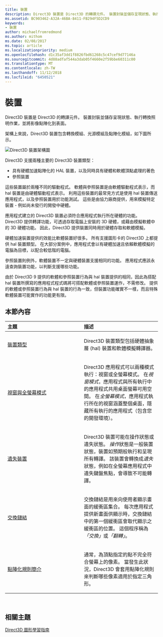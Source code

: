 ```yaml
---
title: 裝置
description: Direct3D 裝置是 Direct3D 的轉譯元件。 裝置封裝並儲存呈現狀態、執行轉換照明作業，並將影像點陣化到表面。
ms.assetid: BC903462-A32A-46BA-8411-FB294F5D2CD9
keywords:
- 裝置
author: michaelfromredmond
ms.author: mithom
ms.date: 02/08/2017
ms.topic: article
ms.localizationpriority: medium
ms.openlocfilehash: d1c35af3dd1f8826fbd61268c5c47cef9d77146a
ms.sourcegitcommit: 4d88adfaf544a3dab05f4660e2f59bbe60311c00
ms.translationtype: MT
ms.contentlocale: zh-TW
ms.lasthandoff: 11/12/2018
ms.locfileid: "6450521"
---
```

# <a name="devices"></a>裝置


Direct3D 裝置是 Direct3D 的轉譯元件。 裝置封裝並儲存呈現狀態、執行轉換照明作業，並將影像點陣化到表面。

架構上來說，Direct3D 裝置包含轉換模組、光源模組及點陣化模組，如下圖所示。

![Direct3D 裝置架構圖](images/d3ddev.png)

Direct3D 支援兩種主要的 Direct3D 裝置類型：

-   具有硬體加速點陣化的 HAL 裝置，以及同時具有硬體和軟體頂點處理的著色
-   參照裝置

這些裝置屬於兩種不同的驅動程式。 軟體與參照裝置是由軟體驅動程式表示，而 hal 裝置是由硬體驅動程式表示。 利用這些裝置的最常見方式是使用 hal 裝置傳送應用程式，以及參照裝置用於功能測試。 這些是由協力廠商提供，用來模擬特定裝置 - 例如尚未發行的開發中硬體。

應用程式建立的 Direct3D 裝置必須符合應用程式執行所在硬體的功能。 Direct3D 提供轉譯功能，可透過存取電腦上安裝的 3D 硬體，或藉由模擬軟體中的 3D 硬體功能。 因此，Direct3D 提供裝置同時用於硬體存取和軟體模擬。

硬體加速裝置提供的效能比軟體裝置好很多。 所有支援圖形卡的 Direct3D 上都提供 hal 裝置類型。 在大部分案例中，應用程式會以有硬體加速且依賴軟體模擬的電腦為目標，以配合較低階的電腦。

參照裝置則例外，軟體裝置不一定與硬體裝置支援相同的功能。 應用程式應該永遠查詢裝置功能，以判斷支援哪些功能。

由於 Direct3D 9 提供的軟體和參照裝置行為與 hal 裝置提供的相同，因此為搭配 hal 裝置所撰寫的應用程式程式碼將可搭配軟體或參照裝置運作，不需修改。 提供的軟體或參照裝置行為與 hal 裝置的行為一致，但裝置功能確實不一樣，而且特殊軟體裝置可能實作的功能更有限。

## <a name="span-idin-this-sectionspanin-this-section"></a><span id="in-this-section"></span>本節內容


<table>
<colgroup>
<col width="50%" />
<col width="50%" />
</colgroup>
<thead>
<tr class="header">
<th align="left">主題</th>
<th align="left">描述</th>
</tr>
</thead>
<tbody>
<tr class="odd">
<td align="left"><p><a href="device-types.md">裝置類型</a></p></td>
<td align="left"><p>Direct3D 裝置類型包括硬體抽象層 (hal) 裝置和軟體模擬轉譯器。</p></td>
</tr>
<tr class="even">
<td align="left"><p><a href="windowed-vs--full-screen-mode.md">視窗與全螢幕模式</a></p></td>
<td align="left"><p>Direct3D 應用程式可以兩種模式執行：視窗或全螢幕模式。 在<em>視窗模式</em>，應用程式與所有執行中的應用程式共用桌面螢幕可用空間。 在<em>全螢幕模式</em>，應用程式執行所在的視窗涵蓋整個桌面，隱藏所有執行的應用程式（包含您的開發環境）。</p></td>
</tr>
<tr class="odd">
<td align="left"><p><a href="lost-devices.md">遺失裝置</a></p></td>
<td align="left"><p>Direct3D 裝置可能在操作狀態或遺失狀態。 <em>操作</em>狀態是一般裝置狀態，裝置如預期般執行和呈現所有轉譯。 該裝置會轉換成<em>遺失</em>狀態，例如在全螢幕應用程式中遺失鍵盤焦點，會導致不可能轉譯。</p></td>
</tr>
<tr class="even">
<td align="left"><p><a href="swap-chains.md">交換鏈結</a></p></td>
<td align="left"><p>交換鏈結是用來向使用者顯示畫面的緩衝區集合。 每次應用程式提供新畫面供顯示時，交換鏈結中的第一個緩衝區會取代顯示之緩衝區的位置。 這個程序稱為<em>「交換」</em>或<em>「翻轉」</em>。</p></td>
</tr>
<tr class="odd">
<td align="left"><p><a href="introduction-to-rasterization-rules.md">點陣化規則簡介</a></p></td>
<td align="left"><p>通常，為頂點指定的點不完全符合螢幕上的像素。 當發生此狀況，Direct3D 會套用點陣化規則來判斷哪些像素適用於指定三角形。</p></td>
</tr>
</tbody>
</table>

 

## <a name="span-idrelated-topicsspanrelated-topics"></a><span id="related-topics"></span>相關主題


[Direct3D 圖形學習指南](index.md)

 

 




